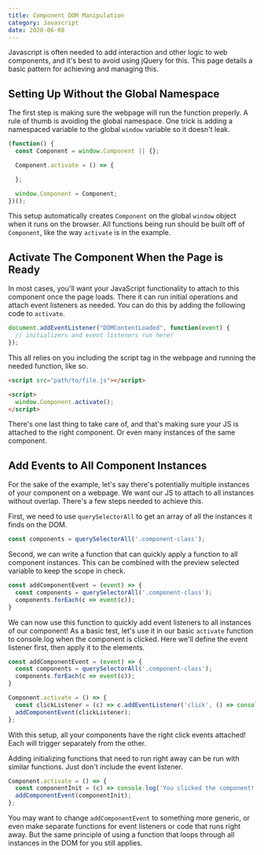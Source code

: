 ```yaml
---
title: Component DOM Manipulation
category: Javascript
date: 2020-06-08
---
```


Javascript is often needed to add interaction and other logic to web components, and it's best to avoid using jQuery for this. This page details a basic pattern for achieving and managing this.

## Setting Up Without the Global Namespace

The first step is making sure the webpage will run the function properly. A rule of thumb is avoiding the global namespace. One trick is adding a namespaced variable to the global `window` variable so it doesn't leak.

```javascript
(function() {
  const Component = window.Component || {};

  Component.activate = () => {

  };

  window.Component = Component;
})();

```

This setup automatically creates `Component` on the global `window` object when it runs on the browser. All functions being run should be built off of `Component`, like the way `activate` is in the example.

## Activate The Component When the Page is Ready

In most cases, you'll want your JavaScript functionality to attach to this component once the page loads. There it can run initial operations and attach event listeners as needed. You can do this by adding the following code to `activate`.

```javascript
document.addEventListener("DOMContentLoaded", function(event) {
  // initializers and event listeners run here!
});
```

This all relies on you including the script tag in the webpage and running the needed function, like so.

```html
<script src="path/to/file.js"></script>

<script>
  window.Component.activate();
</script>
```

There's one last thing to take care of, and that's making sure your JS is attached to the right component. Or even many instances of the same component.

## Add Events to All Component Instances

For the sake of the example, let's say there's potentially multiple instances of your component on a webpage. We want our JS to attach to all instances without overlap. There's a few steps needed to achieve this.

First, we need to use `querySelectorAll` to get an array of all the instances it finds on the DOM.

```javascript
const components = querySelectorAll('.component-class');
```

Second, we can write a function that can quickly apply a function to all component instances. This can be combined with the preview selected variable to keep the scope in check.

```javascript
const addComponentEvent = (event) => {
  const components = querySelectorAll('.component-class');
  components.forEach(c => event(c));
}
```

We can now use this function to quickly add event listeners to all instances of our component! As a basic test, let's use it in our basic `activate` function to console.log when the component is clicked. Here we'll define the event listener first, then apply it to the elements.

```javascript
const addComponentEvent = (event) => {
  const components = querySelectorAll('.component-class');
  components.forEach(c => event(c));
}

Component.activate = () => {
  const clickListener = (c) => c.addEventListener('click', () => console.log('You clicked the component!'));
  addComponentEvent(clickListener);
};
```

With this setup, all your components have the right click events attached! Each will trigger separately from the other.

Adding initializing functions that need to run right away can be run with similar functions. Just don't include the event listener.

```javascript
Component.activate = () => {
  const componentInit = (c) => console.log('You clicked the component!');
  addComponentEvent(componentInit);
};
```

You may want to change `addComponentEvent` to something more generic, or even make separate functions for event listeners or code that runs right away. But the same principle of using a function that loops through all instances in the DOM for you still applies.
